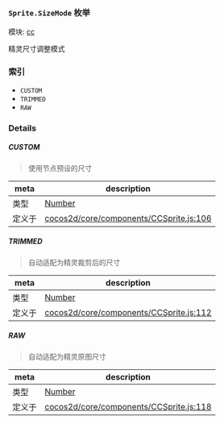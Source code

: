 ### `Sprite.SizeMode` 枚举



模块: [cc](../modules/cc.md)


精灵尺寸调整模式


### 索引
  - `CUSTOM`
  - `TRIMMED`
  - `RAW`

### Details


##### CUSTOM

> 使用节点预设的尺寸

| meta | description |
|------|-------------|
| 类型 | <a href="https://developer.mozilla.org/en/JavaScript/Reference/Global_Objects/Number" class="crosslink external" target="_blank">Number</a> |
| 定义于 | [cocos2d/core/components/CCSprite.js:106](https://github.com/cocos-creator/engine/blob/2fda22be5638065a190bc4c97da6548631319aba/cocos2d/core/components/CCSprite.js#L106) |



##### TRIMMED

> 自动适配为精灵裁剪后的尺寸

| meta | description |
|------|-------------|
| 类型 | <a href="https://developer.mozilla.org/en/JavaScript/Reference/Global_Objects/Number" class="crosslink external" target="_blank">Number</a> |
| 定义于 | [cocos2d/core/components/CCSprite.js:112](https://github.com/cocos-creator/engine/blob/2fda22be5638065a190bc4c97da6548631319aba/cocos2d/core/components/CCSprite.js#L112) |



##### RAW

> 自动适配为精灵原图尺寸

| meta | description |
|------|-------------|
| 类型 | <a href="https://developer.mozilla.org/en/JavaScript/Reference/Global_Objects/Number" class="crosslink external" target="_blank">Number</a> |
| 定义于 | [cocos2d/core/components/CCSprite.js:118](https://github.com/cocos-creator/engine/blob/2fda22be5638065a190bc4c97da6548631319aba/cocos2d/core/components/CCSprite.js#L118) |


